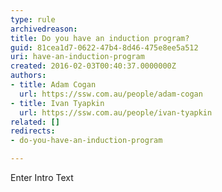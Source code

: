 ```yaml
---
type: rule
archivedreason: 
title: Do you have an induction program?
guid: 81cea1d7-0622-47b4-8d46-475e8ee5a512
uri: have-an-induction-program
created: 2016-02-03T00:40:37.0000000Z
authors:
- title: Adam Cogan
  url: https://ssw.com.au/people/adam-cogan
- title: Ivan Tyapkin
  url: https://ssw.com.au/people/ivan-tyapkin
related: []
redirects:
- do-you-have-an-induction-program

---
```



Enter Intro Text
<br><excerpt class='endintro'></excerpt><br>




